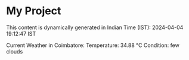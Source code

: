 # My Project

This content is dynamically generated in Indian Time (IST): 2024-04-04 19:12:47 IST


Current Weather in Coimbatore:
Temperature: 34.88 °C
Condition: few clouds
